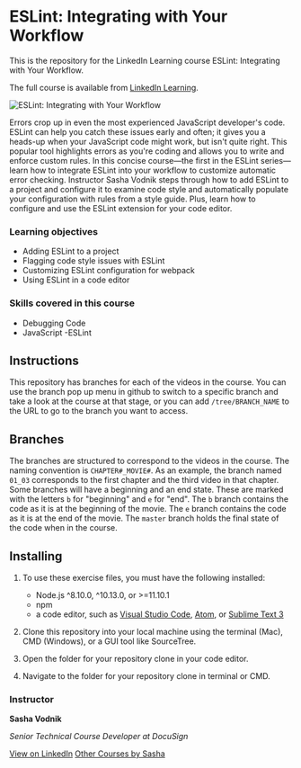 # ESLint: Integrating with Your Workflow
This is the repository for the LinkedIn Learning course ESLint: Integrating with Your Workflow.

The full course is available from [LinkedIn Learning](https://www.linkedin.com/learning/eslint-integrating-with-your-workflow/customizing-automatic-error-checking).

![ESLint: Integrating with Your Workflow](https://cdn.lynda.com/course/2254050/2254050-1580923836265-16x9.jpg)

Errors crop up in even the most experienced JavaScript developer's code. ESLint can help you catch these issues early and often; it gives you a heads-up when your JavaScript code might work, but isn't quite right. This popular tool highlights errors as you're coding and allows you to write and enforce custom rules. In this concise course—the first in the ESLint series—learn how to integrate ESLint into your workflow to customize automatic error checking. Instructor Sasha Vodnik steps through how to add ESLint to a project and configure it to examine code style and automatically populate your configuration with rules from a style guide. Plus, learn how to configure and use the ESLint extension for your code editor.
### Learning objectives
 - Adding ESLint to a project
 - Flagging code style issues with ESLint
 - Customizing ESLint configuration for webpack
 - Using ESLint in a code editor
### Skills covered in this course
 - Debugging Code
 - JavaScript
 -ESLint

## Instructions
This repository has branches for each of the videos in the course. You can use the branch pop up menu in github to switch to a specific branch and take a look at the course at that stage, or you can add `/tree/BRANCH_NAME` to the URL to go to the branch you want to access.

## Branches
The branches are structured to correspond to the videos in the course. The naming convention is `CHAPTER#_MOVIE#`. As an example, the branch named `01_03` corresponds to the first chapter and the third video in that chapter. 
Some branches will have a beginning and an end state. These are marked with the letters `b` for "beginning" and `e` for "end". The `b` branch contains the code as it is at the beginning of the movie. The `e` branch contains the code as it is at the end of the movie. The `master` branch holds the final state of the code when in the course.

## Installing
1. To use these exercise files, you must have the following installed:

    - Node.js ^8.10.0, ^10.13.0, or >=11.10.1
    - npm
    - a code editor, such as [Visual Studio Code](https://code.visualstudio.com/Download), [Atom](https://atom.io/), or [Sublime Text 3](https://www.sublimetext.com/3)
2. Clone this repository into your local machine using the terminal (Mac), CMD (Windows), or a GUI tool like SourceTree.
3. Open the folder for your repository clone in your code editor.
4. Navigate to the folder for your repository clone in terminal or CMD.

### Instructor

**Sasha Vodnik**

_Senior Technical Course Developer at DocuSign_

[View on LinkedIn](https://www.linkedin.com/in/sashavodnik?trk=lil_course) 
[Other Courses by Sasha](https://www.linkedin.com/learning/instructors/sasha-vodnik)
